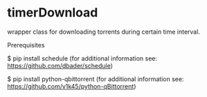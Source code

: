 # timerDownload
wrapper class for downloading torrents during certain time interval.

Prerequisites

$ pip install schedule (for additional information see: https://github.com/dbader/schedule)

$ pip install python-qbittorrent (for additional information see: https://github.com/v1k45/python-qBittorrent)
